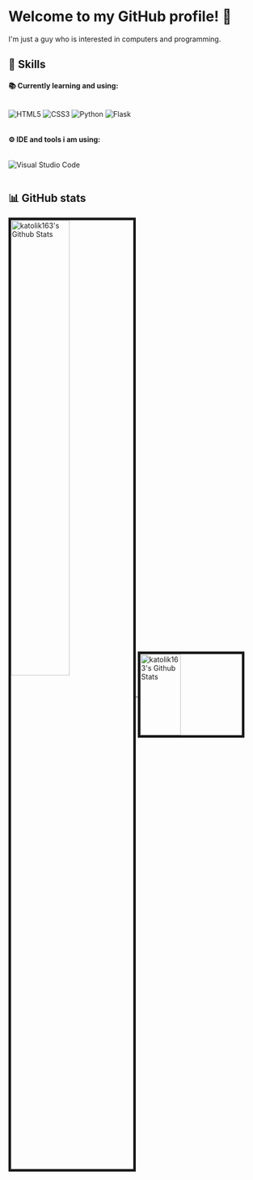 # Welcome to my GitHub profile! 👋
I'm just a guy who is interested in computers and programming.

## 💪 Skills
#### 📚 Currently learning and using:
<div style="display: flex;">

![HTML5](https://img.shields.io/badge/html5-%23E34F26.svg?style=for-the-badge&logo=html5&logoColor=white)
![CSS3](https://img.shields.io/badge/css3-%231572B6.svg?style=for-the-badge&logo=css3&logoColor=white)
![Python](https://img.shields.io/badge/python-3670A0?style=for-the-badge&logo=python&logoColor=white)
![Flask](https://img.shields.io/badge/Flask-000000?style=for-the-badge&logo=flask&logoColor=white)


</div>

#### ⚙ IDE and tools i am using:
<div style="display: flex;">

![Visual Studio Code](https://img.shields.io/badge/Visual%20Studio%20Code-0078d7.svg?style=for-the-badge&logo=visual-studio-code&logoColor=white)
  
</div>

## 📊 GitHub stats

<a href="https://github.com/katolik163">
<img align="center" width="48%" border="5px solid #555" src="https://github-readme-stats.vercel.app/api?username=katolik163&show_icons=true&theme=merko&include_all_commits=true&count_private=true&custom_title=My+GitHub+Stats" alt="katolik163's Github Stats" />
</a>
<a href="https://github.com/katolik163">
<img align="center" width="40%" height="160px" border="5px solid #555" src="https://github-readme-stats.vercel.app/api/top-langs/?username=katolik163&layout=compact&theme=merko&langs_count=4" alt="katolik163's Github Stats" />
</a>
